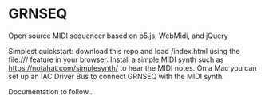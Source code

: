 # GRNSEQ
Open source MIDI sequencer based on p5.js, WebMidi, and jQuery

Simplest quickstart: download this repo and load /index.html using the file:/// feature in your browser. Install a simple MIDI synth such as https://notahat.com/simplesynth/ to hear the MIDI notes. On a Mac you can set up an IAC Driver Bus to connect GRNSEQ with the MIDI synth. 

Documentation to follow..
